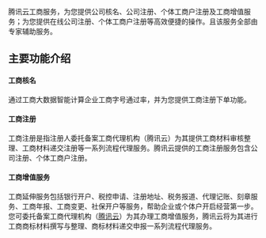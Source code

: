 腾讯云工商服务，为您提供公司核名、公司注册、个体工商户注册及工商增值服务；为您提供在线公司注册、个体工商户注册等高效便捷的操作。且该服务全部由专家辅助服务。

## 主要功能介绍

#### 工商核名
通过工商大数据智能计算企业工商字号通过率，并为您提供工商注册下单功能。
#### 工商注册
工商注册是指注册人委托备案工商代理机构（腾讯云）为其提供工商材料审核整理、工商材料递交注册等一系列流程代理服务。腾讯云提供的工商注册服务包含公司注册、个体工商户注册。
#### 工商增值服务
工商延伸服务包括银行开户、税控申请、注册地址、税务报道、代理记账、刻章服务、工商年报、工商变更、社保开户等服务，帮助企业或个体户开启经营第一步。您可委托备案工商代理机构（[腾讯云](https://cloud.tencent.com/)）为其办理工商增值服务，腾讯云将为其进行工商商标材料撰写与整理、商标材料递交申报一系列流程代理服务。

